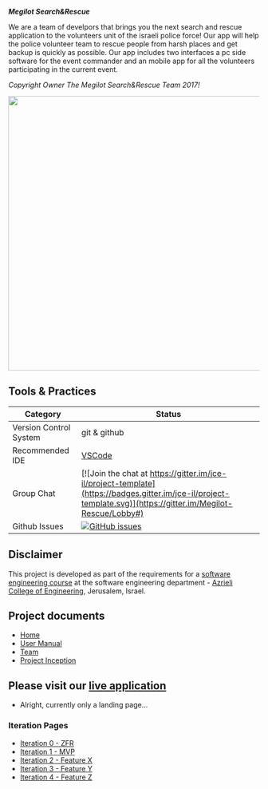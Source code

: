 ***Megilot Search&Rescue***

We are a team of develpors that brings you the next search and rescue application to the volunteers unit of the israeli police force!
Our app will help the police volunteer team to rescue people from harsh places and get backup is quickly as possible.
Our app includes two interfaces a pc side software for the event commander and an mobile app for all the volunteers participating in the current event.

*Copyright Owner The Megilot Search&Rescue Team 2017!*

<img src="https://upload.wikimedia.org/wikipedia/he/6/68/%D7%99%D7%97%D7%99%D7%93%D7%AA_%D7%97%D7%99%D7%9C%D7%95%D7%A5_%D7%9E%D7%92%D7%99%D7%9C%D7%95%D7%AA_%D7%99%D7%9D_%D7%94%D7%9E%D7%9C%D7%97.jpg" width="650" height="550">








## Tools & Practices

|Category|Status|
|---|---|
| Version Control System| git & github |
| Recommended IDE | [VSCode](https://code.visualstudio.com) |
| Group Chat | [![Join the chat at https://gitter.im/jce-il/project-template](https://badges.gitter.im/jce-il/project-template.svg)](https://gitter.im/Megilot-Rescue/Lobby#) |
| Github Issues | [![GitHub issues](https://img.shields.io/github/issues/jce-il/project-template.svg?style=flat)](https://github.com/jce-il/project-template/issues) |

## Disclaimer
This project is developed as part of the requirements for a [software engineering course](https://github.com/jce-il/se-class/wiki) at the software engineering department - [Azrieli College of Engineering](http://www.jce.ac.il/), Jerusalem, Israel.


## Project documents

- [Home](https://github.com/SergeiLevine/Rescue/wiki)
- [User Manual](Empty)
- [Team](https://github.com/SergeiLevine/Rescue/wiki/Team)
- [Project Inception](https://github.com/SergeiLevine/Rescue/wiki/Planing)


## Please visit our [live application](https://demo.reactstarterkit.com/)
- Alright, currently only a landing page...


### Iteration Pages
- [Iteration 0 - ZFR](../../wiki/iter0-zfr)
- [Iteration 1 - MVP]()
- [Iteration 2 - Feature X]()
- [Iteration 3 - Feature Y]()
- [Iteration 4 - Feature Z]()



